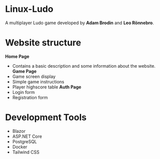 # Linux-Ludo
A multiplayer Ludo game developed by **Adam Brodin** and **Leo Rönnebro**.

# Website structure
**Home Page**
  - Contains a basic description and some information about the website.
**Game Page**
  - Game screen display
  - Simple game instructions
  - Player highscore table
**Auth Page**
  - Login form
  - Registration form
  
# Development Tools
* Blazor
* ASP.NET Core
* PostgreSQL
* Docker
* Tailwind CSS
  
